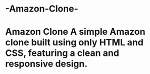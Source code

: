 # -Amazon-Clone-
# Amazon Clone    A simple Amazon clone built using only HTML and CSS, featuring a clean and responsive design.  
